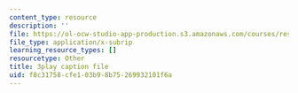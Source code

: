 ```yaml
---
content_type: resource
description: ''
file: https://ol-ocw-studio-app-production.s3.amazonaws.com/courses/res-9-003-brains-minds-and-machines-summer-course-summer-2015/f8c31758cfe103b98b75269932101f6a_2304725.srt
file_type: application/x-subrip
learning_resource_types: []
resourcetype: Other
title: 3play caption file
uid: f8c31758-cfe1-03b9-8b75-269932101f6a
---
```

